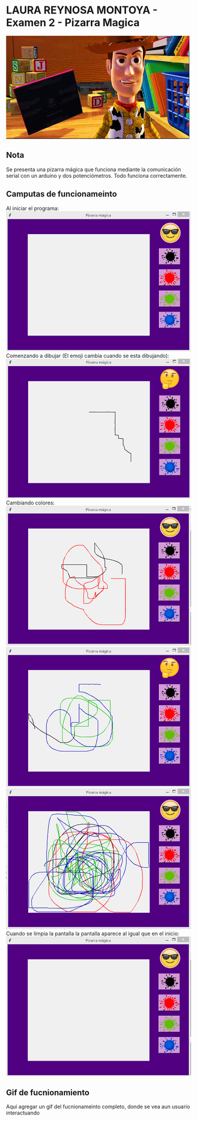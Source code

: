 LAURA REYNOSA MONTOYA - Examen 2 - Pizarra Magica
======
![alt text](ReadmeAssets/Pizarra.gif "Pizarra")

## Nota
Se presenta una pizarra mágica que funciona mediante la comunicación serial con un arduino  y dos potenciómetros. Todo funciona correctamente.

## Camputas de funcionameinto
Al iniciar el programa:
![alt text](ReadmeAssets/Starting_board.png "Iniciando")
Comenzando a dibujar (El emoji cambia cuando se esta dibujando):
![alt text](ReadmeAssets/Drawing.png "Dibujando")
Cambiando colores:
![alt text](ReadmeAssets/Changing_red_color.png "Red")
![alt text](ReadmeAssets/Changing_colors.png "Blue and Green")
![alt text](ReadmeAssets/All_colors.png "All")
Cuando se limpia la pantalla la pantalla aparece al igual que en el inicio:
![alt text](ReadmeAssets/Clean_screen.png "Clean")

## Gif de fucnionamiento
Aqui agregar un gif del fucnionameinto completo, donde se vea aun usuario interactuando 